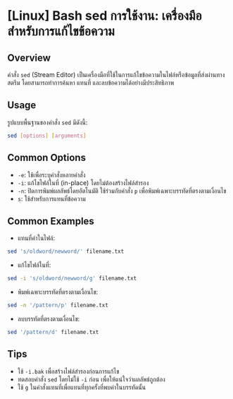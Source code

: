 # [Linux] Bash sed การใช้งาน: เครื่องมือสำหรับการแก้ไขข้อความ

## Overview
คำสั่ง `sed` (Stream Editor) เป็นเครื่องมือที่ใช้ในการแก้ไขข้อความในไฟล์หรือข้อมูลที่ส่งผ่านทางสตรีม โดยสามารถทำการค้นหา แทนที่ และลบข้อความได้อย่างมีประสิทธิภาพ

## Usage
รูปแบบพื้นฐานของคำสั่ง `sed` มีดังนี้:
```bash
sed [options] [arguments]
```

## Common Options
- `-e`: ใช้เพื่อระบุคำสั่งหลายคำสั่ง
- `-i`: แก้ไขไฟล์ในที่ (in-place) โดยไม่ต้องสร้างไฟล์สำรอง
- `-n`: ปิดการพิมพ์ผลลัพธ์โดยอัตโนมัติ ใช้ร่วมกับคำสั่ง `p` เพื่อพิมพ์เฉพาะบรรทัดที่ตรงตามเงื่อนไข
- `s`: ใช้สำหรับการแทนที่ข้อความ

## Common Examples
- แทนที่คำในไฟล์:
```bash
sed 's/oldword/newword/' filename.txt
```
- แก้ไขไฟล์ในที่:
```bash
sed -i 's/oldword/newword/g' filename.txt
```
- พิมพ์เฉพาะบรรทัดที่ตรงตามเงื่อนไข:
```bash
sed -n '/pattern/p' filename.txt
```
- ลบบรรทัดที่ตรงตามเงื่อนไข:
```bash
sed '/pattern/d' filename.txt
```

## Tips
- ใช้ `-i.bak` เพื่อสร้างไฟล์สำรองก่อนการแก้ไข
- ทดสอบคำสั่ง `sed` โดยไม่ใช้ `-i` ก่อน เพื่อให้แน่ใจว่าผลลัพธ์ถูกต้อง
- ใช้ `g` ในคำสั่งแทนที่เพื่อแทนที่ทุกครั้งที่พบคำในบรรทัดนั้น